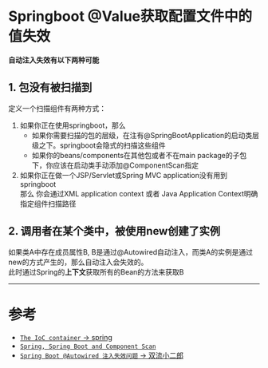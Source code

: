 # Springboot @Value获取配置文件中的值失效

**自动注入失效有以下两种可能**

## 1. 包没有被扫描到
定义一个扫描组件有两种方式：<br>
1. 如果你正在使用springboot，那么
    * 如果你需要扫描的包的层级，在注有@SpringBootApplication的启动类层级之下。springboot会隐式的扫描这些组件
    * 如果你的beans/components在其他包或者不在main package的子包下，你应该在启动类手动添加@ComponentScan指定
2. 如果你正在做一个JSP/Servlet或Spring MVC application没有用到springboot<br>
    那么  你会通过XML application context 或者 Java Application Context明确指定组件扫描路径
    
## 2. 调用者在某个类中，被使用new创建了实例

如果类A中存在成员属性B, B是通过@Autowired自动注入，而类A的实例是通过new的方式产生的，那么自动注入会失效的。<br>
此时通过Spring的**上下文**获取所有的Bean的方法来获取B



---
# 参考
* [`The IoC container` -> spring](https://docs.spring.io/spring/docs/3.2.x/spring-framework-reference/html/beans.html)
* [`Spring, Spring Boot and Component Scan`](http://www.springboottutorial.com/spring-boot-and-component-scan)
* [`Spring Boot @Autowired 注入失效问题` -> 双流小二郎](https://www.jianshu.com/p/f3c67ca457e6)







<ad/>
<comment/>